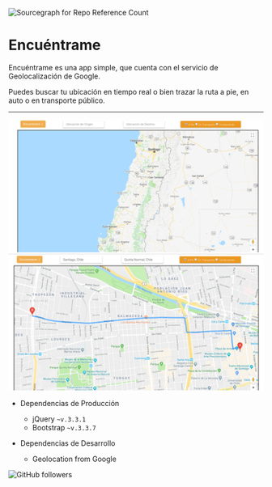 ![Sourcegraph for Repo Reference Count](https://img.shields.io/badge/Release%20Date-March-brightgreen.svg?style=flat-square)

# Encuéntrame

Encuéntrame es una app simple, que cuenta con el servicio de Geolocalización de Google. 

Puedes buscar tu ubicación en tiempo real o bien trazar la ruta a pie, en auto o en transporte público. 

***

![img](assets/img/encuentrame.png)
![img](assets/img/trazarruta.png)

* Dependencias de Producción
  - jQuery `~v.3.3.1`
  - Bootstrap `~v.3.3.7`

* Dependencias de Desarrollo
  - Geolocation from Google


![GitHub followers](https://img.shields.io/github/followers/espadrine.svg?style=social&label=Follow)

